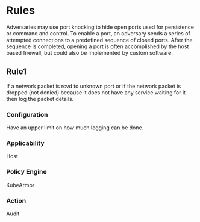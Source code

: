 # Rules
Adversaries may use port knocking to hide open ports used for persistence or
command and control. To enable a port, an adversary sends a series of attempted
connections to a predefined sequence of closed ports. After the sequence is
completed, opening a port is often accomplished by the host based firewall, but
could also be implemented by custom software.

## Rule1
If a network packet is rcvd to unknown port or if the network packet is dropped
(not denied) because it does not have any service waiting for it then log the
packet details.

### Configuration
Have an upper limit on how much logging can be done.

### Applicability
Host

### Policy Engine
KubeArmor

### Action
Audit

